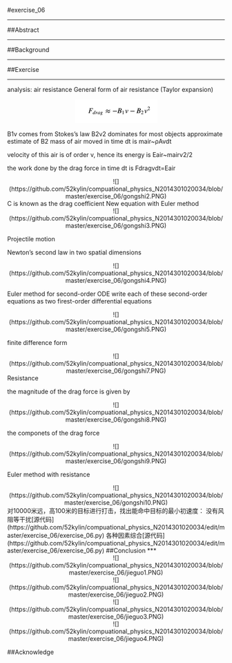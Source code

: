 #exercise_06
***
##Abstract
***

##Background
***
##Exercise
***
analysis:
air resistance
General form of air resistance (Taylor expansion) 
  <div align=center>
![](https://github.com/52kylin/compuational_physics_N2014301020034/blob/master/exercise_06/gongshi1.PNG)
</div>
 B1v comes from Stokes’s law
 B2v2 dominates for most objects
 approximate estimate of B2
 mass of air moved in time dt is mair~ρAvdt

velocity of this air is of order v, hence its energy is Eair~mairv2/2

the work done by the drag force in time dt is Fdragvdt=Eair
  <div align=center>
![](https://github.com/52kylin/compuational_physics_N2014301020034/blob/master/exercise_06/gongshi2.PNG)
</div>
C is known as the drag coefficient 
New equation with Euler method 
 <div align=center>
![](https://github.com/52kylin/compuational_physics_N2014301020034/blob/master/exercise_06/gongshi3.PNG)
</div>

Projectile motion

Newton’s second law in two spatial dimensions 

 <div align=center>
![](https://github.com/52kylin/compuational_physics_N2014301020034/blob/master/exercise_06/gongshi4.PNG)
</div>

Euler method for second-order ODE
write each of these second-order equations as two firest-order differential equations 
 <div align=center>
![](https://github.com/52kylin/compuational_physics_N2014301020034/blob/master/exercise_06/gongshi5.PNG)
</div>

finite difference form 

 <div align=center>
![](https://github.com/52kylin/compuational_physics_N2014301020034/blob/master/exercise_06/gongshi7.PNG)
</div>
Resistance

the magnitude of the drag force is given by 

 <div align=center>
![](https://github.com/52kylin/compuational_physics_N2014301020034/blob/master/exercise_06/gongshi8.PNG)
</div>

the componets of the drag force 

 <div align=center>
![](https://github.com/52kylin/compuational_physics_N2014301020034/blob/master/exercise_06/gongshi9.PNG)
</div>

Euler method with resistance 

 <div align=center>
![](https://github.com/52kylin/compuational_physics_N2014301020034/blob/master/exercise_06/gongshi10.PNG)
</div>
对10000米远，高100米的目标进行打击，找出能命中目标的最小初速度：
没有风阻等干扰[源代码](https://github.com/52kylin/compuational_physics_N2014301020034/edit/master/exercise_06/exercise_06.py)
各种因素综合[源代码](https://github.com/52kylin/compuational_physics_N2014301020034/edit/master/exercise_06/exercise_06.py)
##Conclusion
***
 <div align=center>
![](https://github.com/52kylin/compuational_physics_N2014301020034/blob/master/exercise_06/jieguo1.PNG)
</div>
 <div align=center>
![](https://github.com/52kylin/compuational_physics_N2014301020034/blob/master/exercise_06/jieguo2.PNG)
</div>
 <div align=center>
![](https://github.com/52kylin/compuational_physics_N2014301020034/blob/master/exercise_06/jieguo3.PNG)
</div>
 <div align=center>
![](https://github.com/52kylin/compuational_physics_N2014301020034/blob/master/exercise_06/jieguo4.PNG)
</div>


##Acknowledge
